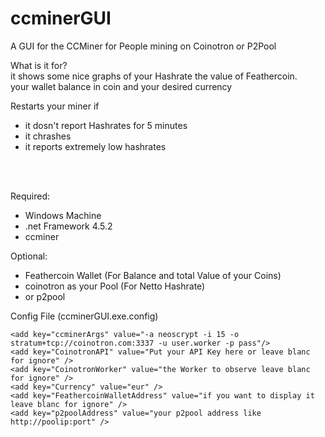 # ccminerGUI
A GUI for the CCMiner for People mining on Coinotron or P2Pool

What is it for?<br />
it shows some nice graphs of your Hashrate the value of Feathercoin.<br />
your wallet balance in coin and your desired currency<br />

Restarts your miner if
<ul>
  <li>
    it dosn't report Hashrates for 5 minutes
  </li>
  <li>
    it chrashes
  </li>
  <li>
    it reports extremely low hashrates
  </li>
</ul>
<br /><br />

Required:<br />
<ul>
<li>
  Windows Machine
  </li>
<li>
  .net Framework 4.5.2
  </li>
<li>
  ccminer
  </li>
</ul>
  
Optional:<br />
<ul>
<li>
  Feathercoin Wallet (For Balance and total Value of your Coins)
  </li>
<li>
  coinotron as your Pool (For Netto Hashrate)
  </li>
<li>
  or p2pool
  </li>
</ul>

Config File (ccminerGUI.exe.config)

    <add key="ccminerArgs" value="-a neoscrypt -i 15 -o stratum+tcp://coinotron.com:3337 -u user.worker -p pass"/>
    <add key="CoinotronAPI" value="Put your API Key here or leave blanc for ignore" />
    <add key="CoinotronWorker" value="the Worker to observe leave blanc for ignore" />
    <add key="Currency" value="eur" />
    <add key="FeathercoinWalletAddress" value="if you want to display it leave blanc for ignore" />
    <add key="p2poolAddress" value="your p2pool address like http://poolip:port" />
